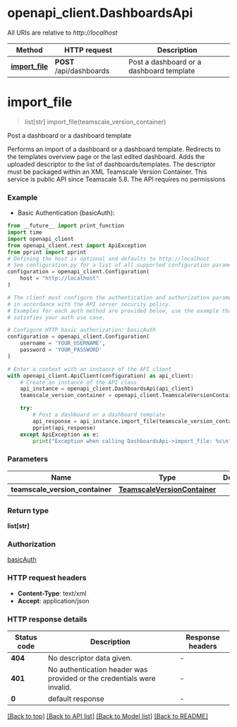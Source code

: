 # openapi_client.DashboardsApi

All URIs are relative to *http://localhost*

Method | HTTP request | Description
------------- | ------------- | -------------
[**import_file**](DashboardsApi.md#import_file) | **POST** /api/dashboards | Post a dashboard or a dashboard template


# **import_file**
> list[str] import_file(teamscale_version_container)

Post a dashboard or a dashboard template

Performs an import of a dashboard or a dashboard template. Redirects to the templates overview page or the last edited dashboard. Adds the uploaded descriptor to the list of dashboards/templates. The descriptor must be packaged within an XML Teamscale Version Container. This service is public API since Teamscale 5.8. The API requires no permissions

### Example

* Basic Authentication (basicAuth):
```python
from __future__ import print_function
import time
import openapi_client
from openapi_client.rest import ApiException
from pprint import pprint
# Defining the host is optional and defaults to http://localhost
# See configuration.py for a list of all supported configuration parameters.
configuration = openapi_client.Configuration(
    host = "http://localhost"
)

# The client must configure the authentication and authorization parameters
# in accordance with the API server security policy.
# Examples for each auth method are provided below, use the example that
# satisfies your auth use case.

# Configure HTTP basic authorization: basicAuth
configuration = openapi_client.Configuration(
    username = 'YOUR_USERNAME',
    password = 'YOUR_PASSWORD'
)

# Enter a context with an instance of the API client
with openapi_client.ApiClient(configuration) as api_client:
    # Create an instance of the API class
    api_instance = openapi_client.DashboardsApi(api_client)
    teamscale_version_container = openapi_client.TeamscaleVersionContainer() # TeamscaleVersionContainer | 

    try:
        # Post a dashboard or a dashboard template
        api_response = api_instance.import_file(teamscale_version_container)
        pprint(api_response)
    except ApiException as e:
        print("Exception when calling DashboardsApi->import_file: %s\n" % e)
```

### Parameters

Name | Type | Description  | Notes
------------- | ------------- | ------------- | -------------
 **teamscale_version_container** | [**TeamscaleVersionContainer**](TeamscaleVersionContainer.md)|  | 

### Return type

**list[str]**

### Authorization

[basicAuth](../README.md#basicAuth)

### HTTP request headers

 - **Content-Type**: text/xml
 - **Accept**: application/json

### HTTP response details
| Status code | Description | Response headers |
|-------------|-------------|------------------|
**404** | No descriptor data given. |  -  |
**401** | No authentication header was provided or the credentials were invalid. |  -  |
**0** | default response |  -  |

[[Back to top]](#) [[Back to API list]](../README.md#documentation-for-api-endpoints) [[Back to Model list]](../README.md#documentation-for-models) [[Back to README]](../README.md)

